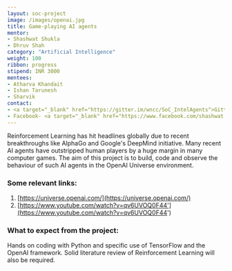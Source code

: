 ```yaml
---
layout: soc-project
image: /images/openai.jpg
title: Game-playing AI agents
mentor: 
- Shashwat Shukla
- Dhruv Shah
category: "Artificial Intelligence"
weight: 100
ribbon: progress
stipend: INR 3000
mentees:
- Atharva Khandait
- Ishan Tarunesh
- Sharvik
contact:
- <a target="_blank" href="https://gitter.im/wncc/SoC_IntelAgents">Gitter</a>
- Facebook- <a target="_blank" href="https://www.facebook.com/shashwat.shukla.5203">Shashwat Shukla</a>, <a target="_blank" href="https://www.facebook.com/dhruv.ilesh">Dhruv Shah</a>
---
```


Reinforcement Learning has hit headlines globally due to recent breakthroughs like AlphaGo and Google's DeepMind initiative. Many recent AI agents have outstripped human players by a huge margin in many computer games.
The aim of this project is to build, code and observe the behaviour of such AI agents in the OpenAI Universe environment. 

<!--break-->

### Some relevant links:
1. [https://universe.openai.com/](https://universe.openai.com/)
2. [https://www.youtube.com/watch?v=qv6UVOQ0F44'](https://www.youtube.com/watch?v=qv6UVOQ0F44')

### What to expect from the project: 
Hands on coding with Python and specific use of TensorFlow and the OpenAI framework.
Solid literature review of Reinforcement Learning will also be required. 
